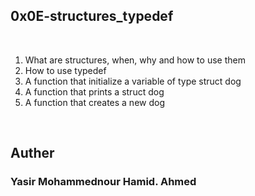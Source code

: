 <html>
<h2>0x0E-structures_typedef</h2>
</head>
<body>
</br>
<ol>
<li>What are structures, when, why and how to use them</li>
<li>How to use typedef</li>
<li>A function that initialize a variable of type struct dog</li>
<li>A function that prints a struct dog </li>
<li>A function that creates a new dog</li>
</ol>
</br>
<h2>Auther</h2>
<h3> Yasir Mohammednour Hamid. Ahmed</h3>
</body>
</html>